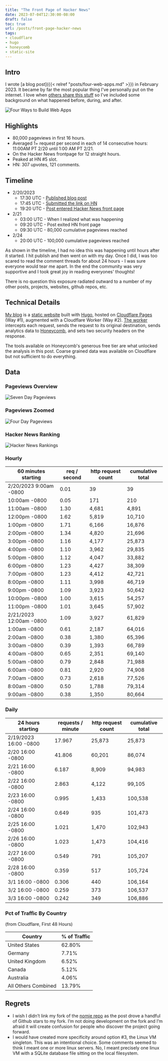 ```yaml
---
title: "The Front Page of Hacker News"
date: 2023-07-04T12:30:00-08:00
draft: false
toc: true
url: /posts/front-page-hacker-news
tags:
- cloudflare
- hugo
- honeycomb
- static-site
---
```


## Intro

I wrote [a blog post]({{< relref "posts/four-web-apps.md" >}}) in February 2023. It became by far the most popular thing I've personally put on the internet. I love when [others share this stuff](https://www.swyx.io/ranking-1-on-hn-in-mid-april) so I've included some background on what happened before, during, and after.

![Four Ways to Build Web Apps](/img/four-web-apps/post-min.png "Four Ways to Build Web Apps")

## Highlights

- 80,000 pageviews in first 16 hours.
- Averaged 1+ request per second in each of 14 consecutive hours: 11:00AM PT 2/20 until 1:00 AM PT 2/21. 
- On the Hacker News frontpage for 12 straight hours.
- Peaked at HN #5 slot.
- HN: 307 upvotes, 121 comments.

## Timeline

- 2/20/2023
    - 17:30 UTC - [Published blog post](https://github.com/tphummel/blog/pull/87)
    - 17:45 UTC - [Submitted the link on HN](https://news.ycombinator.com/item?id=34870636)
    - 19:20 UTC - [Post entered Hacker News front page](https://hnrankings.info/34870636/)
- 2/21
    - 03:00 UTC - When I realized what was happening
    - 09:20 UTC - Post exited HN front page
    - 09:30 UTC - 80,000 cumulative pageviews reached
- 2/24
    - 20:00 UTC - 100,000 cumulative pageviews reached

As shown in the timeline, I had no idea this was happening until hours after it started. I hit publish and then went on with my day. Once I did, I was too scared to read the comment threads for about 24 hours - I was sure everyone would tear me apart. In the end the community was very supportive and I took great joy in reading everyones' thoughts!

There is no question this exposure radiated outward to a number of my other posts, projects, websites, github repos, etc.

## Technical Details

[My blog](https://tomhummel.com) is a [static website](https://github.com/tphummel/blog/) built with [Hugo](https://gohugo.io), hosted on [Cloudflare Pages](https://pages.cloudflare.com/) (Way #1), augmented with a Cloudflare Worker (Way #2). [The worker](https://github.com/tphummel/blog/blob/main/workers/index.js) intercepts each request, sends the request to its original destination, sends analytics data to [Honeycomb](https://honeycomb.io), and sets two security headers on the response.

The tools available on Honeycomb's generous free tier are what unlocked the analysis in this post. Coarse grained data was available on Cloudflare but not sufficient to do everything.

## Data

### Pageviews Overview
![Seven Day Pageviews](/img/four-web-apps/honeycomb-overview-min.png "Data from honeycomb")

### Pageviews Zoomed
![Four Day Pageviews](/img/four-web-apps/honeycomb-zoom-min.png "Data from honeycomb")

### Hacker News Ranking
![Hacker News Rankings](/img/four-web-apps/hacker-news-ranking-min.png "Post reached top 5 on HN")

### Hourly

| 60 minutes starting | req / second | http request count | cumulative total |
| --- | --- | --- | --- |
| 2/20/2023 9:00am -0800 | 0.01 | 39 | 39 |
| 10:00am -0800 | 0.05 | 171 | 210 |
| 11:00am -0800 | 1.30 | 4,681 | 4,891 |
| 12:00pm -0800 | 1.62 | 5,819 | 10,710 |
| 1:00pm -0800 | 1.71 | 6,166 | 16,876 |
| 2:00pm -0800 | 1.34 | 4,820 | 21,696 |
| 3:00pm -0800 | 1.16 | 4,177 | 25,873 |
| 4:00pm -0800 | 1.10 | 3,962 | 29,835 |
| 5:00pm -0800 | 1.12 | 4,047 | 33,882 |
| 6:00pm -0800 | 1.23 | 4,427 | 38,309 |
| 7:00pm -0800 | 1.23 | 4,412 | 42,721 |
| 8:00pm -0800 | 1.11 | 3,998 | 46,719 |
| 9:00pm -0800 | 1.09 | 3,923 | 50,642 |
| 10:00pm -0800 | 1.00 | 3,615 | 54,257 |
| 11:00pm -0800 | 1.01 | 3,645 | 57,902 |
| 2/21/2023 12:00am -0800 | 1.09 | 3,927 | 61,829 |
| 1:00am -0800 | 0.61 | 2,187 | 64,016 |
| 2:00am -0800 | 0.38 | 1,380 | 65,396 |
| 3:00am -0800 | 0.39 | 1,393 | 66,789 |
| 4:00am -0800 | 0.65 | 2,351 | 69,140 |
| 5:00am -0800 | 0.79 | 2,848 | 71,988 |
| 6:00am -0800 | 0.81 | 2,920 | 74,908 |
| 7:00am -0800 | 0.73 | 2,618 | 77,526 |
| 8:00am -0800 | 0.50 | 1,788 | 79,314 |
| 9:00am -0800 | 0.38 | 1,350 | 80,664 |

### Daily 

| 24 hours starting | requests / minute | http request count | cumulative total |
| --- | --- | --- | --- |
| 2/19/2023 16:00 -0800 | 17.967 | 25,873 | 25,873 |
| 2/20 16:00 -0800 | 41.806 | 60,201 | 86,074 |
| 2/21 16:00 -0800 | 6.187 | 8,909 | 94,983 |
| 2/22 16:00 -0800 | 2.863 | 4,122 | 99,105 |
| 2/23 16:00 -0800 | 0.995 | 1,433 | 100,538 |
| 2/24 16:00 -0800 | 0.649 | 935 | 101,473 |
| 2/25 16:00 -0800 | 1.021 | 1,470 | 102,943 |
| 2/26 16:00 -0800 | 1.023 | 1,473 | 104,416 |
| 2/27 16:00 -0800 | 0.549 | 791 | 105,207 |
| 2/28 16:00 -0800 | 0.359 | 517 | 105,724 |
| 3/1 16:00 -0800 | 0.306 | 440 | 106,164 |
| 3/2 16:00 -0800 | 0.259 | 373 | 106,537 |
| 3/3 16:00 -0800 | 0.242 | 349 | 106,886 |

### Pct of Traffic By Country
(from Cloudflare, First 48 Hours)

| Country | % of Traffic |
| --- | --- |
| United States | 62.80% |
| Germany | 7.71% |
| United Kingdom | 6.52% |
| Canada | 5.12% |
| Australia | 4.06% |
| All Others Combined | 13.79% |

## Regrets

- I wish I didn’t link my fork of the [nomie repo](https://github.com/open-nomie/nomie6-oss) as the post drove a handful of Github stars to my fork. I’m not doing development on the fork and I’m afraid it will create confusion for people who discover the project going forward.
- I would have created more specificity around option #3, the Linux VM singleton. This was an intentional choice. Some comments seemed to think I meant one or more linux servers. No, I meant precisely one linux VM with a SQLite database file sitting on the local filesystem. 